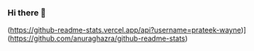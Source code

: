 ### Hi there 👋

<!--
**Prateek-Wayne/Prateek-Wayne** is a ✨ _special_ ✨ repository because its `README.md` (this file) appears on your GitHub profile.

Here are some ideas to get you started:

- 🔭 I’m currently working on ...
- 🌱 I’m currently learning ...
- 👯 I’m looking to collaborate on ...
- 🤔 I’m looking for help with ...
- 💬 Ask me about ...
- 📫 How to reach me: ...
- 😄 Pronouns: ...
- ⚡ Fun fact: ...
-->
(https://github-readme-stats.vercel.app/api?username=prateek-wayne)](https://github.com/anuraghazra/github-readme-stats)
